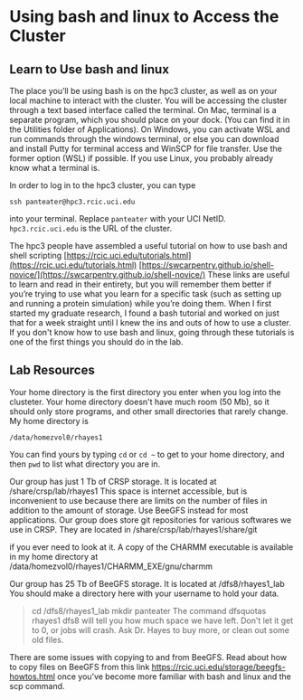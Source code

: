 # Using bash and linux to Access the Cluster

## Learn to Use bash and linux

The place you’ll be using bash is on the hpc3 cluster, as well as on your local machine to interact with the cluster. You will be accessing the cluster through a text based interface called the terminal. On Mac, terminal is a separate program, which you should place on your dock. (You can find it in the Utilities folder of Applications). On Windows, you can activate WSL and run commands through the windows terminal, or else you can download and install Putty for terminal access and WinSCP for file transfer. Use the former option (WSL) if possible. If you use Linux, you probably already know what a terminal is.

In order to log in to the hpc3 cluster, you can type
```
ssh panteater@hpc3.rcic.uci.edu
```
into your terminal. Replace `panteater` with your UCI NetID. `hpc3.rcic.uci.edu` is the URL of the cluster.

The hpc3 people have assembled a useful tutorial on how to use bash and shell scripting
[https://rcic.uci.edu/tutorials.html](https://rcic.uci.edu/tutorials.html)
[https://swcarpentry.github.io/shell-novice/](https://swcarpentry.github.io/shell-novice/)
These links are useful to learn and read in their entirety, but you will remember them better if you’re trying to use what you learn for a specific task (such as setting up and running a protein simulation) while you’re doing them. When I first started my graduate research, I found a bash tutorial and worked on just that for a week straight until I knew the ins and outs of how to use a cluster. If you don't know how to use bash and linux, going through these tutorials is one of the first things you should do in the lab.

## Lab Resources

Your home directory is the first directory you enter when you log into the clusteter. Your home directory doesn't have much room (50 Mb), so it should only store programs, and other small directories that rarely change. My home directory is
```
/data/homezvol0/rhayes1
```
You can find yours by typing `cd` or `cd ~` to get to your home directory, and then `pwd` to list what directory you are in.

Our group has just 1 Tb of CRSP storage. It is located at
/share/crsp/lab/rhayes1
This space is internet accessible, but is inconvenient to use because there are limits on the number of files in addition to the amount of storage. Use BeeGFS instead for most applications. Our group does store git repositories for various softwares we use in CRSP. They are located in
/share/crsp/lab/rhayes1/share/git

if you ever need to look at it. A copy of the CHARMM executable is available in my home directory at
/data/homezvol0/rhayes1/CHARMM_EXE/gnu/charmm

Our group has 25 Tb of BeeGFS storage. It is located at
/dfs8/rhayes1_lab
You should make a directory here with your username to hold your data.
> cd /dfs8/rhayes1_lab
> mkdir panteater
The command
> dfsquotas rhayes1 dfs8
will tell you how much space we have left. Don't let it get to 0, or jobs will crash. Ask Dr. Hayes to buy more, or clean out some old files.

There are some issues with copying to and from BeeGFS. Read about how to copy files on BeeGFS from this link
https://rcic.uci.edu/storage/beegfs-howtos.html
once you’ve become more familiar with bash and linux and the scp command.
